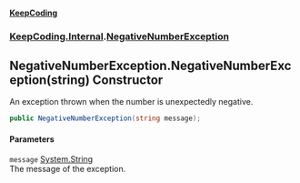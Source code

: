 #### [KeepCoding](index.md 'index')
### [KeepCoding.Internal](KeepCoding_Internal.md 'KeepCoding.Internal').[NegativeNumberException](NegativeNumberException.md 'KeepCoding.Internal.NegativeNumberException')
## NegativeNumberException.NegativeNumberException(string) Constructor
An exception thrown when the number is unexpectedly negative.  
```csharp
public NegativeNumberException(string message);
```
#### Parameters
<a name='KeepCoding_Internal_NegativeNumberException_NegativeNumberException(string)_message'></a>
`message` [System.String](https://docs.microsoft.com/en-us/dotnet/api/System.String 'System.String')  
The message of the exception.
  
